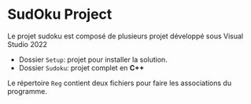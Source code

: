 # SudOku Project

Le projet sudoku est composé de plusieurs projet développé sous Visual Studio 2022
- Dossier `Setup`: projet pour installer la solution.
- Dossier `Sudoku`: projet complet en **C++**

Le répertoire `Reg` contient deux fichiers pour faire les associations du programme.
